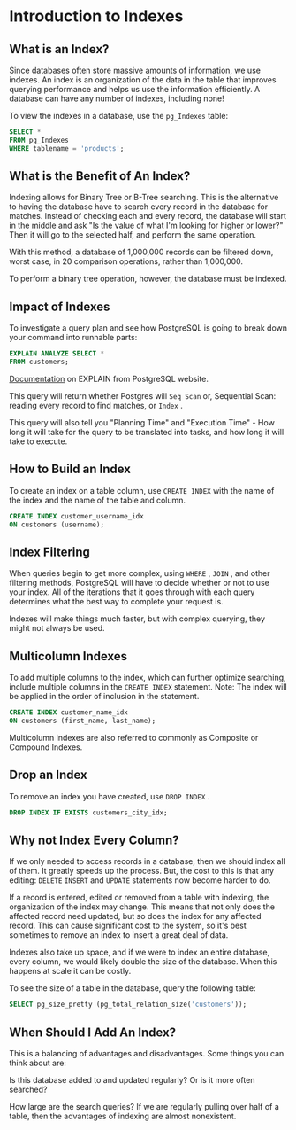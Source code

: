 # Introduction to Indexes

## What is an Index?

Since databases often store massive amounts of information, we use indexes. An index is an organization of the data in the table that improves querying performance and helps us use the information efficiently. A database can have any number of indexes, including none!

To view the indexes in a database, use the `pg_Indexes` table:

```sql
SELECT *
FROM pg_Indexes
WHERE tablename = 'products';
```

## What is the Benefit of An Index?

Indexing allows for Binary Tree or B-Tree searching. This is the alternative to having the database have to search every record in the database for matches. Instead of checking each and every record, the database will start in the middle and ask "Is the value of what I'm looking for higher or lower?" Then it will go to the selected half, and perform the same operation.

With this method, a database of 1,000,000 records can be filtered down, worst case, in 20 comparison operations, rather than 1,000,000.

To perform a binary tree operation, however, the database must be indexed.

## Impact of Indexes

To investigate a query plan and see how PostgreSQL is going to break down your command into runnable parts:

```sql
EXPLAIN ANALYZE SELECT *
FROM customers;
```

[Documentation](https://www.postgresql.org/docs/current/sql-explain.html) on EXPLAIN from PostgreSQL website.

This query will return whether Postgres will `Seq Scan` or, Sequential Scan: reading every record to find matches, or `Index` .

This query will also tell you "Planning Time" and "Execution Time" - How long it will take for the query to be translated into tasks, and how long it will take to execute.

## How to Build an Index

To create an index on a table column, use `CREATE INDEX` with the name of the index and the name of the table and column.

```sql
CREATE INDEX customer_username_idx
ON customers (username);
```

## Index Filtering

When queries begin to get more complex, using `WHERE` , `JOIN` , and other filtering methods, PostgreSQL will have to decide whether or not to use your index. All of the iterations that it goes through with each query determines what the best way to complete your request is.

Indexes will make things much faster, but with complex querying, they might not always be used.

## Multicolumn Indexes

To add multiple columns to the index, which can further optimize searching, include multiple columns in the `CREATE INDEX` statement. Note: The index will be applied in the order of inclusion in the statement.

```sql
CREATE INDEX customer_name_idx
ON customers (first_name, last_name);
```

Multicolumn indexes are also referred to commonly as Composite or Compound Indexes.

## Drop an Index

To remove an index you have created, use `DROP INDEX` .

```sql
DROP INDEX IF EXISTS customers_city_idx;
```

## Why not Index Every Column?

If we only needed to access records in a database, then we should index all of them. It greatly speeds up the process. But, the cost to this is that any editing: `DELETE` `INSERT` and `UPDATE` statements now become harder to do.

If a record is entered, edited or removed from a table with indexing, the organization of the index may change. This means that not only does the affected record need updated, but so does the index for any affected record. This can cause significant cost to the system, so it's best sometimes to remove an index to insert a great deal of data.

Indexes also take up space, and if we were to index an entire database, every column, we would likely double the size of the database. When this happens at scale it can be costly.

To see the size of a table in the database, query the following table:

```sql
SELECT pg_size_pretty (pg_total_relation_size('customers'));
```

## When Should I Add An Index?

This is a balancing of advantages and disadvantages. Some things you can think about are:

Is this database added to and updated regularly? Or is it more often searched?

How large are the search queries? If we are regularly pulling over half of a table, then the advantages of indexing are almost nonexistent.

